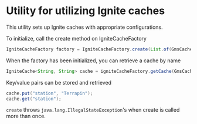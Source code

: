 # Utility for utilizing Ignite caches

This utility sets up Ignite caches with appropriate configurations.  

To initialize, call the create method on IgniteCacheFactory

```java
IgniteCacheFactory factory = IgniteCacheFactory.create(List.of(GmsCacheInfo.STATION_SOH));
```

When the factory has been initialized, you can retrieve a cache by name
```java
IgniteCache<String, String> cache = igniteCacheFactory.getCache(GmsCacheInfo.STATION_SOH.getCacheName());
```

Key/value pairs can be stored and retrieved
```java
cache.put("station", "Terrapin");
cache.get("station");
```

`create` throws `java.lang.IllegalStateException`'s when create is called more than once.